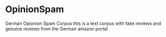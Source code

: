 # OpinionSpam
German Opionion Spam Corpus
this is a text corpus with fake reviews and genuine reviews from the German amazon portal
